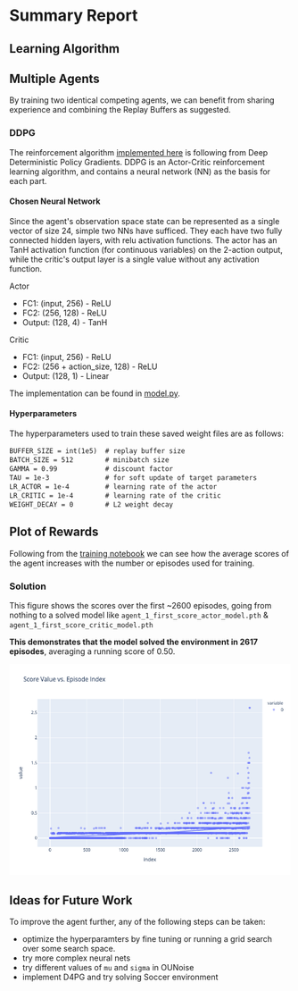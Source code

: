 # Summary Report

## Learning Algorithm

## Multiple Agents 

By training two identical competing agents, we can benefit from sharing experience and combining the Replay Buffers as suggested.

### DDPG

The reinforcement algorithm [implemented here](ddpg_agent.py) is following from Deep Deterministic Policy Gradients. DDPG is an Actor-Critic reinforcement learning algorithm, and contains a neural network (NN) as the basis for each part.

#### Chosen Neural Network

Since the agent's observation space state can be represented as a single vector of size 24, simple two NNs have sufficed. They each have two fully connected hidden layers, with relu activation functions. The actor has an TanH activation function (for continuous variables) on the 2-action output, while the critic's output layer is a single value without any activation function.

Actor
- FC1: (input, 256) - ReLU
- FC2: (256, 128) - ReLU
- Output: (128, 4) - TanH

Critic
- FC1: (input, 256) - ReLU
- FC2: (256 + action_size, 128) - ReLU
- Output: (128, 1) - Linear

The implementation can be found in [model.py](model.py).

#### Hyperparameters

The hyperparameters used to train these saved weight files are as follows:

```
BUFFER_SIZE = int(1e5)  # replay buffer size
BATCH_SIZE = 512        # minibatch size
GAMMA = 0.99            # discount factor
TAU = 1e-3              # for soft update of target parameters
LR_ACTOR = 1e-4         # learning rate of the actor 
LR_CRITIC = 1e-4        # learning rate of the critic
WEIGHT_DECAY = 0        # L2 weight decay
```

## Plot of Rewards

Following from the [training notebook](Training.ipynb) we can see how the average scores of the agent increases with the number or episodes used for training.

### Solution

This figure shows the scores over the first ~2600 episodes, going from nothing to a solved model like `agent_1_first_score_actor_model.pth` & `agent_1_first_score_critic_model.pth`

**This demonstrates that the model solved the environment in 2617 episodes**, averaging a running score of 0.50.

![solution](train_1.png)

## Ideas for Future Work

To improve the agent further, any of the following steps can be taken:
- optimize the hyperparamters by fine tuning or running a grid search over some search space. 
- try more complex neural nets
- try different values of `mu` and `sigma` in OUNoise
- implement D4PG and try solving Soccer environment
